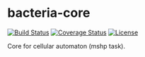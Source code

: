 # bacteria-core

[![Build Status][build-status]][travis]
[![Coverage Status][coveralls-badge]][coveralls-page]
[![License][license]](LICENSE)

Core for cellular automaton (mshp task).

[license]: https://img.shields.io/badge/License-MIT-brightgreen.png
[travis]: https://travis-ci.org/zer0main/bacteria-core
[build-status]: https://travis-ci.org/zer0main/bacteria-core.png?branch=master
[coveralls-page]: https://coveralls.io/r/zer0main/bacteria-core
[coveralls-badge]: https://coveralls.io/repos/zer0main/bacteria-core/badge.png
